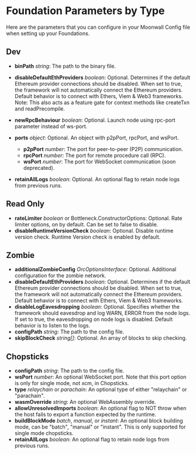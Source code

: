 # Foundation Parameters by Type

Here are the parameters that you can configure in your Moonwall Config file when setting up your Foundations.

##

## Dev

- **binPath** *string*: The path to the binary file.
- **disableDefaultEthProviders** *boolean*: Optional. Determines if the default Ethereum provider connections should be disabled. When set to true, the framework will not automatically connect the Ethereum providers. Default behavior is to connect with Ethers, Viem & Web3 frameworks. Note: This also acts as a feature gate for context methods like createTxn and readPrecompile.
- **newRpcBehaviour** *boolean*: Optional. Launch node using rpc-port parameter instead of ws-port.

- **ports** *object*: Optional. An object with p2pPort, rpcPort, and wsPort.
	- **p2pPort** *number*: The port for peer-to-peer (P2P) communication.
	- **rpcPort** *number*: The port for remote procedure call (RPC).
	- **wsPort** *number*: The port for WebSocket communication (soon deprecated).

- **retainAllLogs** *boolean*: Optional. An optional flag to retain node logs from previous runs.

## Read Only 

- **rateLimiter** *boolean* or Bottleneck.ConstructorOptions: Optional. Rate limiter options, on by default. Can be set to false to disable.
- **disableRuntimeVersionCheck** *boolean*: Optional. Disable runtime version check. Runtime Version check is enabled by default.


## Zombie

- **additionalZombieConfig** *OrcOptionsInterface*: Optional. Additional configuration for the zombie network.
- **disableDefaultEthProviders** *boolean*: Optional. Determines if the default Ethereum provider connections should be disabled. When set to true, the framework will not automatically connect the Ethereum providers. Default behavior is to connect with Ethers, Viem & Web3 frameworks.
- **disableLogEavesdropping** *boolean*: Optional. Specifies whether the framework should eavesdrop and log WARN, ERROR from the node logs. If set to true, the eavesdropping on node logs is disabled. Default behavior is to listen to the logs.
- **configPath** *string*: The path to the config file.
- **skipBlockCheck** *string[]*: Optional. An array of blocks to skip checking.


## Chopsticks

- **configPath** *string*: The path to the config file.
- **wsPort** *number*: An optional WebSocket port. Note that this port option is only for single mode, not xcm, in Chopsticks.
- **type** *relaychain* or *parachain*:  An optional type of either "relaychain" or "parachain".
- **wasmOverride** *string*: An optional WebAssembly override.
- **allowUnresolvedImports** *boolean*: An optional flag to NOT throw when the host fails to export a function expected by the runtime.
- **buildBlockMode** *batch*, *manual*, or *instant*: An optional block building mode, can be "batch", "manual" or "instant". This is only supported for single mode chopsticks.
- **retainAllLogs** *boolean*: An optional flag to retain node logs from previous runs.